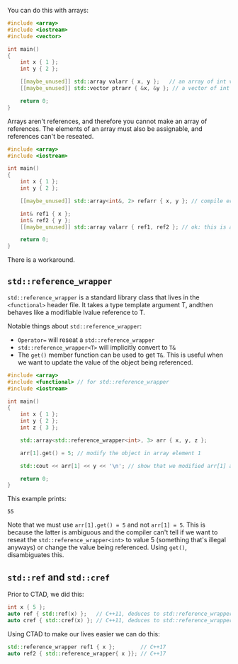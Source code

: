 You can do this with arrays:
```cpp
#include <array>
#include <iostream>
#include <vector>

int main()
{
    int x { 1 };
    int y { 2 };

    [[maybe_unused]] std::array valarr { x, y };   // an array of int values
    [[maybe_unused]] std::vector ptrarr { &x, &y }; // a vector of int pointers

    return 0;
}
```

Arrays aren't references, and therefore you cannot make an array of references. The elements of an array must also be assignable, and references can't be reseated.
```cpp
#include <array>
#include <iostream>

int main()
{
    int x { 1 };
    int y { 2 };

    [[maybe_unused]] std::array<int&, 2> refarr { x, y }; // compile error: cannot define array of references

    int& ref1 { x };
    int& ref2 { y };
    [[maybe_unused]] std::array valarr { ref1, ref2 }; // ok: this is actually a std::array<int, 2>, not an array of references

    return 0;
}
```

There is a workaround.

## `std::reference_wrapper`

`std::reference_wrapper` is a standard library class that lives in the `<functional>` header file. It takes a type template argument T, andthen behaves like a modifiable lvalue reference to T.

Notable things about `std::reference_wrapper`:
- `Operator=` will reseat a `std::reference_wrapper`
- `std::reference_wrapper<T>` will implicitly convert to `T&`
- The `get()` member function can be used to get `T&`. This is useful when we want to update the value of the object being referenced.
```cpp
#include <array>
#include <functional> // for std::reference_wrapper
#include <iostream>

int main()
{
    int x { 1 };
    int y { 2 };
    int z { 3 };

    std::array<std::reference_wrapper<int>, 3> arr { x, y, z };

    arr[1].get() = 5; // modify the object in array element 1

    std::cout << arr[1] << y << '\n'; // show that we modified arr[1] and y, prints 55

    return 0;
}
```

This example prints:
```
55
```

Note that we must use `arr[1].get() = 5` and not `arr[1] = 5`. This is because the latter is ambiguous and the compiler can't tell if we want to reseat the `std::reference_wrapper<int>` to value 5 (something that's illegal anyways) or change the value being referenced. Using `get()`, disambiguates this.

## `std::ref` and `std::cref`

Prior to CTAD, we did this:
```cpp
int x { 5 };
auto ref { std::ref(x) };   // C++11, deduces to std::reference_wrapper<int>
auto cref { std::cref(x) }; // C++11, deduces to std::reference_wrapper<const int>
```

Using CTAD to make our lives easier we can do this:
```cpp
std::reference_wrapper ref1 { x };        // C++17
auto ref2 { std::reference_wrapper{ x }}; // C++17
```

